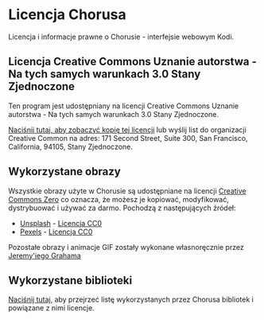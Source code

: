 # Licencja Chorusa

Licencja i informacje prawne o Chorusie - interfejsie webowym Kodi.

## Licencja Creative Commons Uznanie autorstwa - Na tych samych warunkach 3.0 Stany Zjednoczone

Ten program jest udostępniany na licencji Creative Commons Uznanie autorstwa - Na tych samych warunkach 3.0 Stany Zjednoczone.

[Naciśnij tutaj, aby zobaczyć kopię tej licencji](http://creativecommons.org/licenses/by-sa/3.0/us/) lub wyślij list do
organizacji Creative Common na adres: 171 Second Street, Suite 300, San Francisco, California, 94105, 
Stany Zjednoczone.

## Wykorzystane obrazy

Wszystkie obrazy użyte w Chorusie są udostępniane na licencji [Creative Commons Zero](https://creativecommons.org/publicdomain/zero/1.0/)
co oznacza, że możesz je kopiować, modyfikować, dystrybuować i używać za darmo. Pochodzą z następujących źródeł:

* [Unsplash](https://unsplash.com) - [Licencja CC0](https://unsplash.com/license)
* [Pexels](https://www.pexels.com) - [Licencja CC0](https://www.pexels.com/photo-license/)

Pozostałe obrazy i animacje GIF zostały wykonane własnoręcznie przez [Jeremy'iego Grahama](http://jez.me)

## Wykorzystane biblioteki

[Naciśnij tutaj](https://github.com/xbmc/chorus2/tree/master/src/lib), aby przejrzeć listę wykorzystanych przez Chorusa
bibliotek i powiązane z nimi licencje.

